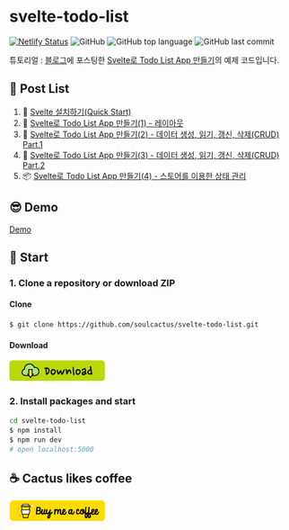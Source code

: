# svelte-todo-list

[![Netlify Status](https://api.netlify.com/api/v1/badges/d898fdc9-6410-4e52-9497-4e81cb9d1ce0/deploy-status)](https://app.netlify.com/sites/svelte-todo-list-demo/deploys)
![GitHub](https://img.shields.io/github/license/soulcactus/svelte-todo-list)
![GitHub top language](https://img.shields.io/github/languages/top/soulcactus/svelte-todo-list)
![GitHub last commit](https://img.shields.io/github/last-commit/soulcactus/svelte-todo-list)

튜토리얼 : [블로그](https://soulcactus.netlify.com/)에 포스팅한 [Svelte로 Todo List App 만들기](https://soulcactus.netlify.com/svelte/todo-list-1/)의 예제 코드입니다.

## 🌵 Post List

1. 📁 [Svelte 설치하기(Quick Start)](https://soulcactus.netlify.com/svelte/start-svelte/)
2. 🎨 [Svelte로 Todo List App 만들기(1) - 레이아웃](https://soulcactus.netlify.com/svelte/todo-list-1/)
3. 🐣 [Svelte로 Todo List App 만들기(2) - 데이터 생성, 읽기, 갱신, 삭제(CRUD) Part.1](https://soulcactus.netlify.com/svelte/todo-list-2/)
4. 🐥 [Svelte로 Todo List App 만들기(3) - 데이터 생성, 읽기, 갱신, 삭제(CRUD) Part.2](https://soulcactus.netlify.com/svelte/todo-list-3/)
5. 📦 [Svelte로 Todo List App 만들기(4) - 스토어를 이용한 상태 관리](https://soulcactus.netlify.com/svelte/todo-list-4/)

## 😎 Demo

[Demo](https://svelte-todo-list-demo.netlify.com/)

## 🏃 Start

### 1. Clone a repository or download ZIP

#### Clone

```bash
$ git clone https://github.com/soulcactus/svelte-todo-list.git
```

#### Download

[![](./src/images/download.png)](https://github.com/soulcactus/svelte-todo-list/archive/master.zip)

### 2. Install packages and start

```bash
cd svelte-todo-list
$ npm install
$ npm run dev
# open localhost:5000
```

## ☕ Cactus likes coffee

[![](./src/images/buy-me-a-coffee.png)](https://www.buymeacoffee.com/soulcactus)
